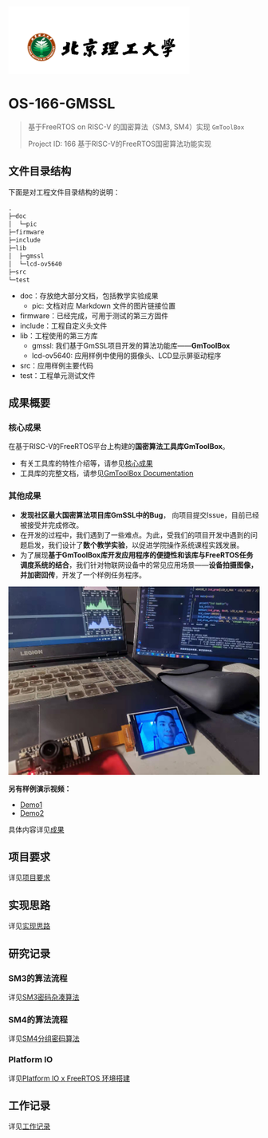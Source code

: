 ![](./school-badge.png)

# OS-166-GMSSL

> 基于FreeRTOS on RISC-V 的国密算法（SM3, SM4）实现 `GmToolBox`
>
> Project ID: 166	 基于RISC-V的FreeRTOS国密算法功能实现

## 文件目录结构

下面是对工程文件目录结构的说明：

```
.
├─doc
│  └─pic
├─firmware
├─include
├─lib
│  ├─gmssl
│  └─lcd-ov5640
├─src
└─test
```

* doc：存放绝大部分文档，包括教学实验成果
  * pic: 文档对应 Markdown 文件的图片链接位置
* firmware：已经完成，可用于测试的第三方固件
* include：工程自定义头文件
* lib：工程使用的第三方库
  * gmssl: 我们基于GmSSL项目开发的算法功能库——**GmToolBox**
  * lcd-ov5640: 应用样例中使用的摄像头、LCD显示屏驱动程序
* src：应用样例主要代码
* test：工程单元测试文件



## 成果概要

### 核心成果

在基于RISC-V的FreeRTOS平台上构建的**国密算法工具库GmToolBox**。

* 有关工具库的特性介绍等，请参见[核心成果](./核心成果.md)
* 工具库的完整文档，请参见[GmToolBox Documentation](./GmToolBox-Documentation.pdf)

### 其他成果

* **发现社区最大国密算法项目库GmSSL中的Bug**， 向项目提交Issue，目前已经被接受并完成修改。
* 在开发的过程中，我们遇到了一些难点。为此，受我们的项目开发中遇到的问题启发，我们设计了**数个教学实验**，以促进学院操作系统课程实践发展。
* 为了展现**基于GmToolBox库开发应用程序的便捷性和该库与FreeRTOS任务调度系统的结合**，我们针对物联网设备中的常见应用场景——**设备拍摄图像，并加密回传**，开发了一个样例任务程序。

![Demo](./doc/pic/Demo1.jpg)

**另有样例演示视频：**

* [Demo1](./Demo1.mp4)
* [Demo2](./Demo2.mp4)

具体内容详见[成果](./成果.md)



## 项目要求

详见[项目要求](./doc/%E9%A1%B9%E7%9B%AE%E8%A6%81%E6%B1%82.md)



## 实现思路

详见[实现思路](./doc/%E5%AE%9E%E7%8E%B0%E6%80%9D%E8%B7%AF.md)



## 研究记录

### SM3的算法流程

详见[SM3密码杂凑算法](./doc/SM3密码杂凑算法.md)

### SM4的算法流程

详见[SM4分组密码算法](./doc/SM4分组密码算法.md)

### Platform IO
详见[Platform IO x FreeRTOS 环境搭建](./doc/Platform%20IO%20x%20FreeRTOS%20%E7%8E%AF%E5%A2%83%E6%90%AD%E5%BB%BA.md)



## 工作记录

详见[工作记录](./工作记录.md)

